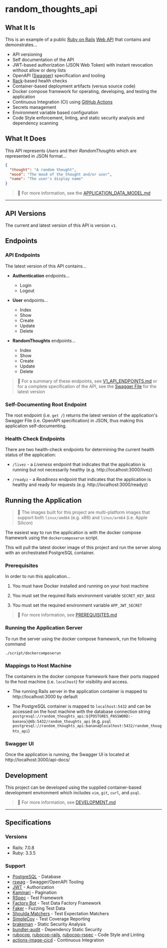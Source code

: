 # random_thoughts_api

## What It Is
This is an example of a public
[Ruby on Rails](https://rubyonrails.org/)
[Web API](https://wikipedia.org/wiki/Web_API)
that contains and demonstrates...
* API versioning
* Self documentation of the API
* JWT-based authorization (JSON Web Token) with instant
  revocation without allow or deny lists
* OpenAPI ([Swagger](https://swagger.io/)) specification and
  tooling
* [Rack](https://wikipedia.org/wiki/Rack_(web_server_interface))-based
  health checks
* Container-based deployment artifacts (versus source code)
* Docker compose framework for operating, developing, and
  testing the application
* Continuous Integration (CI) using
  [GitHub Actions](https://github.com/features/actions)
* Secrets management
* Environment variable based configuration
* Code Style enforcement, linting, and static security
  analysis and dependency scanning

## What It Does
This API represents *Users* and their *RandomThoughts* which
are represented in JSON format...
```json
{
  "thought": "A random thought",
  "mood": "The mood of the thought and/or user",
  "name": "The user's display name"
}
```

> :eyes: For more information, see the
> [APPLICATION_DATA_MODEL.md](docs/APPLICATION_DATA_MODEL.md)

---

## API Versions
The current and latest version of this API is version `v1`.

## Endpoints
### API Endpoints
The latest version of this API contains...

* **Authentication** endpoints...
  * Login
  * Logout

* **User** endpoints...
  * Index
  * Show
  * Create
  * Update
  * Delete

* **RandomThoughts** endpoints...
  * Index
  * Show
  * Create
  * Update
  * Delete

> :eyes: For a summary of these endpoints, see
> [V1_API_ENDPOINTS.md](docs/V1_API_ENDPOINTS.md) or
> for a complete specification of the API, see the
> [Swagger File](https://github.com/brianjbayer/random_thoughts_api/blob/main/swagger/v1/swagger.yaml)
> for the latest version

### Self-Documenting Root Endpoint
The root endpoint (i.e. `get /`) returns the latest version of
the application's Swagger File (i.e. OpenAPI specification) in
JSON, thus making this application self-documenting.

### Health Check Endpoints
There are two health-check endpoints for determining the current
health status of the application:

* `/livez` - a *Liveness* endpoint that indicates that the
  application is running but not necessarily healthy
  (e.g. http://localhost:3000/livez)

* `/readyz` - a *Readiness* endpoint that indicates that the
  application is healthy and ready for requests
  (e.g. http://localhost:3000/readyz)

## Running the Application
> :apple: The images built for this project are multi-platform
> images that support both `linux/amd64` (e.g. x86) and
> `linux/arm64` (i.e. Apple Silicon)

The easiest way to run the application is with the docker compose
framework using the `dockercomposerun` script.

This will pull the latest docker image of this project and run
the server along with an orchestrated PostgreSQL container.

### Prerequisites
In order to run this application...
1. You must have Docker installed and running on your host
   machine

2. You must set the required Rails environment variable
   `SECRET_KEY_BASE`

3. You must set the required environment variable `APP_JWT_SECRET`

> :eyes: For more information, see
> [PREREQUISITES.md](docs/PREREQUISITES.md)

### Running the Application Server
To run the server using the docker compose framework, run
the following command
```
./script/dockercomposerun
```

### Mappings to Host Machine
The containers in the docker compose framework have their
ports mapped to the host machine (i.e. `localhost`) for
visibility and access.

* The running Rails server in the application container is mapped to
  http://localhost:3000 by default

* The PostgreSQL container is mapped to `localhost:5432` and can
  be accessed on the host machine with the database connection string
  `postgresql://random_thoughts_api:${POSTGRES_PASSWORD:-banana}@db:5432/random_thoughts_api`
  (e.g. `psql postgresql://random_thoughts_api:banana@localhost:5432/random_thoughts_api`)

### Swagger UI
Once the application is running, the Swagger UI is located at
http://localhost:3000/api-docs/

## Development
This project can be developed using the supplied
container-based development environment which includes
`vim`, `git`, `curl`, and `psql`.

> :eyes: For more information, see [DEVELOPMENT.md](docs/DEVELOPMENT.md)

---

## Specifications
### Versions

* Rails: 7.0.8
* Ruby: 3.3.5

### Support

* [PostgreSQL](https://www.postgresql.org/) - Database
* [rswag](https://github.com/rswag/rswag) - Swagger/OpenAPI
  Tooling
* [JWT](https://github.com/jwt/ruby-jwt) - Authorization
* [Kaminari](https://github.com/kaminari/kaminari) - Pagination
* [RSpec](http://rspec.info/) - Test Framework
* [Factory Bot](https://github.com/thoughtbot/factory_bot) - Test
  Data Factory Framework
* [Faker](https://github.com/faker-ruby/faker) - Fuzzing Test Data
* [Shoulda Matchers](https://matchers.shoulda.io/) - Test Expectation
  Matchers
* [SimpleCov](https://github.com/simplecov-ruby/simplecov) - Test Coverage
  Reporting
* [brakeman](https://brakemanscanner.org/) - Static Security Analysis
* [bundler-audit](https://github.com/rubysec/bundler-audit) - Dependency
  Static Security
* [rubocop](https://github.com/rubocop/rubocop),
  [rubocop-rails](https://github.com/rubocop/rubocop-rails),
  [rubocop-rspec](https://github.com/rubocop/rubocop-rspec) - Code Style
  and Linting
* [actions-image-cicd](https://github.com/brianjbayer/actions-image-cicd) - Continuous
  Integration
